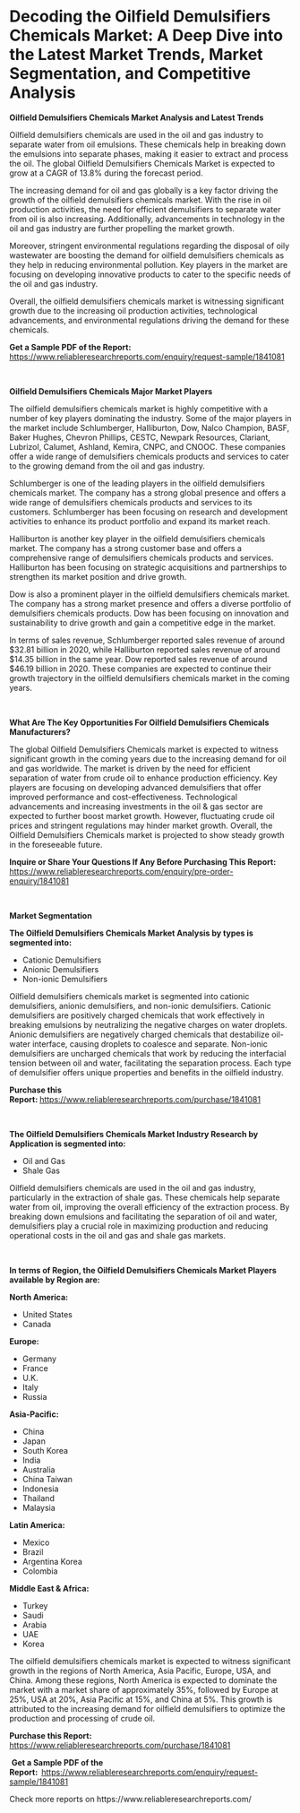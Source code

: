 <p><h1>Decoding the Oilfield Demulsifiers Chemicals Market: A Deep Dive into the Latest Market Trends, Market Segmentation, and Competitive Analysis</h1></p><p><strong>Oilfield Demulsifiers Chemicals Market Analysis and Latest Trends</strong></p>
<p><p>Oilfield demulsifiers chemicals are used in the oil and gas industry to separate water from oil emulsions. These chemicals help in breaking down the emulsions into separate phases, making it easier to extract and process the oil. The global Oilfield Demulsifiers Chemicals Market is expected to grow at a CAGR of 13.8% during the forecast period. </p><p>The increasing demand for oil and gas globally is a key factor driving the growth of the oilfield demulsifiers chemicals market. With the rise in oil production activities, the need for efficient demulsifiers to separate water from oil is also increasing. Additionally, advancements in technology in the oil and gas industry are further propelling the market growth.</p><p>Moreover, stringent environmental regulations regarding the disposal of oily wastewater are boosting the demand for oilfield demulsifiers chemicals as they help in reducing environmental pollution. Key players in the market are focusing on developing innovative products to cater to the specific needs of the oil and gas industry.</p><p>Overall, the oilfield demulsifiers chemicals market is witnessing significant growth due to the increasing oil production activities, technological advancements, and environmental regulations driving the demand for these chemicals.</p></p>
<p><strong>Get a Sample PDF of the Report:&nbsp;</strong> <a href="https://www.reliableresearchreports.com/enquiry/request-sample/1841081">https://www.reliableresearchreports.com/enquiry/request-sample/1841081</a></p>
<p>&nbsp;</p>
<p><strong>Oilfield Demulsifiers Chemicals Major Market Players</strong></p>
<p><p>The oilfield demulsifiers chemicals market is highly competitive with a number of key players dominating the industry. Some of the major players in the market include Schlumberger, Halliburton, Dow, Nalco Champion, BASF, Baker Hughes, Chevron Phillips, CESTC, Newpark Resources, Clariant, Lubrizol, Calumet, Ashland, Kemira, CNPC, and CNOOC. These companies offer a wide range of demulsifiers chemicals products and services to cater to the growing demand from the oil and gas industry.</p><p>Schlumberger is one of the leading players in the oilfield demulsifiers chemicals market. The company has a strong global presence and offers a wide range of demulsifiers chemicals products and services to its customers. Schlumberger has been focusing on research and development activities to enhance its product portfolio and expand its market reach.</p><p>Halliburton is another key player in the oilfield demulsifiers chemicals market. The company has a strong customer base and offers a comprehensive range of demulsifiers chemicals products and services. Halliburton has been focusing on strategic acquisitions and partnerships to strengthen its market position and drive growth.</p><p>Dow is also a prominent player in the oilfield demulsifiers chemicals market. The company has a strong market presence and offers a diverse portfolio of demulsifiers chemicals products. Dow has been focusing on innovation and sustainability to drive growth and gain a competitive edge in the market.</p><p>In terms of sales revenue, Schlumberger reported sales revenue of around $32.81 billion in 2020, while Halliburton reported sales revenue of around $14.35 billion in the same year. Dow reported sales revenue of around $46.19 billion in 2020. These companies are expected to continue their growth trajectory in the oilfield demulsifiers chemicals market in the coming years.</p></p>
<p>&nbsp;</p>
<p><strong>What Are The Key Opportunities For Oilfield Demulsifiers Chemicals Manufacturers?</strong></p>
<p><p>The global Oilfield Demulsifiers Chemicals market is expected to witness significant growth in the coming years due to the increasing demand for oil and gas worldwide. The market is driven by the need for efficient separation of water from crude oil to enhance production efficiency. Key players are focusing on developing advanced demulsifiers that offer improved performance and cost-effectiveness. Technological advancements and increasing investments in the oil & gas sector are expected to further boost market growth. However, fluctuating crude oil prices and stringent regulations may hinder market growth. Overall, the Oilfield Demulsifiers Chemicals market is projected to show steady growth in the foreseeable future.</p></p>
<p><strong>Inquire or Share Your Questions If Any Before Purchasing This Report:</strong> <a href="https://www.reliableresearchreports.com/enquiry/pre-order-enquiry/1841081">https://www.reliableresearchreports.com/enquiry/pre-order-enquiry/1841081</a></p>
<p>&nbsp;</p>
<p><strong>Market Segmentation</strong></p>
<p><strong>The Oilfield Demulsifiers Chemicals Market Analysis by types is segmented into:</strong></p>
<p><ul><li>Cationic Demulsifiers</li><li>Anionic Demulsifiers</li><li>Non-ionic Demulsifiers</li></ul></p>
<p><p>Oilfield demulsifiers chemicals market is segmented into cationic demulsifiers, anionic demulsifiers, and non-ionic demulsifiers. Cationic demulsifiers are positively charged chemicals that work effectively in breaking emulsions by neutralizing the negative charges on water droplets. Anionic demulsifiers are negatively charged chemicals that destabilize oil-water interface, causing droplets to coalesce and separate. Non-ionic demulsifiers are uncharged chemicals that work by reducing the interfacial tension between oil and water, facilitating the separation process. Each type of demulsifier offers unique properties and benefits in the oilfield industry.</p></p>
<p><strong>Purchase this Report:&nbsp;</strong><a href="https://www.reliableresearchreports.com/purchase/1841081">https://www.reliableresearchreports.com/purchase/1841081</a></p>
<p>&nbsp;</p>
<p><strong>The Oilfield Demulsifiers Chemicals Market Industry Research by Application is segmented into:</strong></p>
<p><ul><li>Oil and Gas</li><li>Shale Gas</li></ul></p>
<p><p>Oilfield demulsifiers chemicals are used in the oil and gas industry, particularly in the extraction of shale gas. These chemicals help separate water from oil, improving the overall efficiency of the extraction process. By breaking down emulsions and facilitating the separation of oil and water, demulsifiers play a crucial role in maximizing production and reducing operational costs in the oil and gas and shale gas markets.</p></p>
<p>&nbsp;</p>
<p><strong>In terms of Region, the Oilfield Demulsifiers Chemicals Market Players available by Region are:</strong></p>
<p>
    <p> <strong> North America: </strong>
        <ul>
            <li>United States</li>
            <li>Canada</li>
        </ul>
        </p> 
    <p> <strong> Europe: </strong>
        <ul>
            <li>Germany</li>
            <li>France</li>
            <li>U.K.</li>
            <li>Italy</li>
            <li>Russia</li>
        </ul>
        </p> 
    <p> <strong> Asia-Pacific: </strong>
        <ul>
            <li>China</li>
            <li>Japan</li>
            <li>South Korea</li>
            <li>India</li>
            <li>Australia</li>
            <li>China Taiwan</li>
            <li>Indonesia</li>
            <li>Thailand</li>
            <li>Malaysia</li>
        </ul>
        </p> 
    <p> <strong> Latin America: </strong>
        <ul>
            <li>Mexico</li>
            <li>Brazil</li>
            <li>Argentina Korea</li>
            <li>Colombia</li>
        </ul>
        </p> 
    <p> <strong> Middle East & Africa: </strong>
        <ul>
            <li>Turkey</li>
            <li>Saudi</li>
            <li>Arabia</li>
            <li>UAE</li>
            <li>Korea</li>
        </ul>
    </p>
    </p>
<p><p>The oilfield demulsifiers chemicals market is expected to witness significant growth in the regions of North America, Asia Pacific, Europe, USA, and China. Among these regions, North America is expected to dominate the market with a market share of approximately 35%, followed by Europe at 25%, USA at 20%, Asia Pacific at 15%, and China at 5%. This growth is attributed to the increasing demand for oilfield demulsifiers to optimize the production and processing of crude oil.</p></p>
<p><strong>Purchase this Report: </strong><a href="https://www.reliableresearchreports.com/purchase/1841081">https://www.reliableresearchreports.com/purchase/1841081</a></p>
<p>&nbsp;<strong>Get a Sample PDF of the Report:&nbsp;&nbsp;</strong><a href="https://www.reliableresearchreports.com/enquiry/request-sample/1841081">https://www.reliableresearchreports.com/enquiry/request-sample/1841081</a></p>
<p><strong></strong></p>
<p>Check more reports on https://www.reliableresearchreports.com/</p>